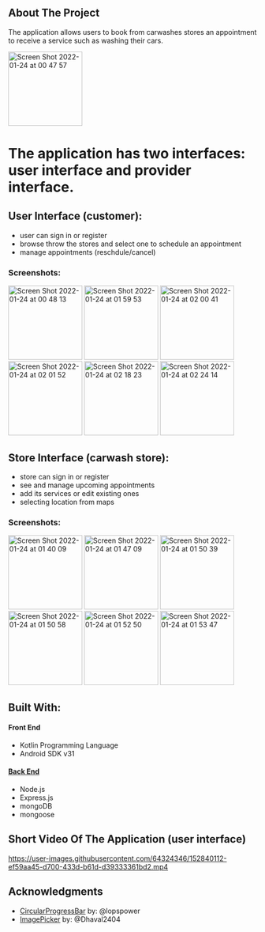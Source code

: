 

## About The Project

The application allows users to book from carwashes stores an appointment to receive a service such as washing their cars.

<img width="150" alt="Screen Shot 2022-01-24 at 00 47 57" src="https://user-images.githubusercontent.com/64324346/152831302-eee3a283-0093-4589-9a17-f9a597bf5421.png">

# The application has two interfaces: user interface and provider interface.

## User Interface (customer):
* user can sign in or register
* browse throw the stores and select one to schedule an appointment
* manage appointments (reschdule/cancel)

### Screenshots:

<img width="150" alt="Screen Shot 2022-01-24 at 00 48 13" src="https://user-images.githubusercontent.com/64324346/152846038-a7e2c17a-e0d0-4323-bf4b-07eabf23bcc6.png">  <img width="150" alt="Screen Shot 2022-01-24 at 01 59 53" src="https://user-images.githubusercontent.com/64324346/152846135-c4b7b6a7-59c2-4b9a-a798-2b59b8301c0e.png">  <img width="150" alt="Screen Shot 2022-01-24 at 02 00 41" src="https://user-images.githubusercontent.com/64324346/152846148-a945eabe-8b9e-49c1-8cf4-106fc8377c75.png">  <img width="150" alt="Screen Shot 2022-01-24 at 02 01 52" src="https://user-images.githubusercontent.com/64324346/152846165-bb5d4d67-7036-417a-a8fd-7c8d48ba5370.png">  <img width="150" alt="Screen Shot 2022-01-24 at 02 18 23" src="https://user-images.githubusercontent.com/64324346/152846201-d8df5b6b-f30f-4c65-bddb-45c0f8b12c40.png">  <img width="150" alt="Screen Shot 2022-01-24 at 02 24 14" src="https://user-images.githubusercontent.com/64324346/152846221-4279d683-970e-4e67-8c79-c11c3d4a7c44.png">

## Store Interface (carwash store):
* store can sign in or register
* see and manage upcoming appointments
* add its services or edit existing ones
* selecting location from maps

### Screenshots:

<img width="150" alt="Screen Shot 2022-01-24 at 01 40 09" src="https://user-images.githubusercontent.com/64324346/152847517-f292b667-7c4f-43b9-898d-56430919d3ce.png">  <img width="150" alt="Screen Shot 2022-01-24 at 01 47 09" src="https://user-images.githubusercontent.com/64324346/152847544-1ce95fb3-8bfa-44be-9a4e-dfd38d99a0cc.png">   <img width="150" alt="Screen Shot 2022-01-24 at 01 50 39" src="https://user-images.githubusercontent.com/64324346/152847563-d2a6c495-b41c-46ce-aee1-8402996017a1.png">   <img width="150" alt="Screen Shot 2022-01-24 at 01 50 58" src="https://user-images.githubusercontent.com/64324346/152847592-03ea4be7-9710-421b-825e-3a61611a6340.png">  <img width="150" alt="Screen Shot 2022-01-24 at 01 52 50" src="https://user-images.githubusercontent.com/64324346/152847610-0abe967a-9dc4-48be-9453-93174c97d86e.png">  <img width="150" alt="Screen Shot 2022-01-24 at 01 53 47" src="https://user-images.githubusercontent.com/64324346/152847630-f0456dd0-17b2-4b68-8fcc-e88feb3e436e.png">


## Built With:
#### Front End
* Kotlin Programming Language
* Android SDK v31

#### [Back End](https://github.com/mhs123m/carWashServer)
* Node.js
* Express.js
* mongoDB
* mongoose



## Short Video Of The Application (user interface)

https://user-images.githubusercontent.com/64324346/152840112-ef59aa45-d700-433d-b61d-d39333361bd2.mp4


## Acknowledgments

* [CircularProgressBar](https://github.com/lopspower/CircularProgressBar) by: @lopspower
* [ImagePicker](https://github.com/Dhaval2404/ImagePicker)  by: @Dhaval2404



